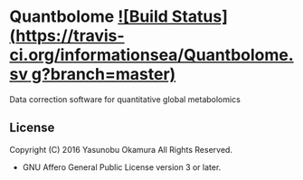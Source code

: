 Quantbolome [![Build Status](https://travis-ci.org/informationsea/Quantbolome.sv g?branch=master)](https://travis-ci.org/informationsea/Quantbolome)
==============

Data correction software for quantitative global metabolomics

License
-------

Copyright (C) 2016 Yasunobu Okamura All Rights Reserved.

* GNU Affero General Public License version 3 or later.
